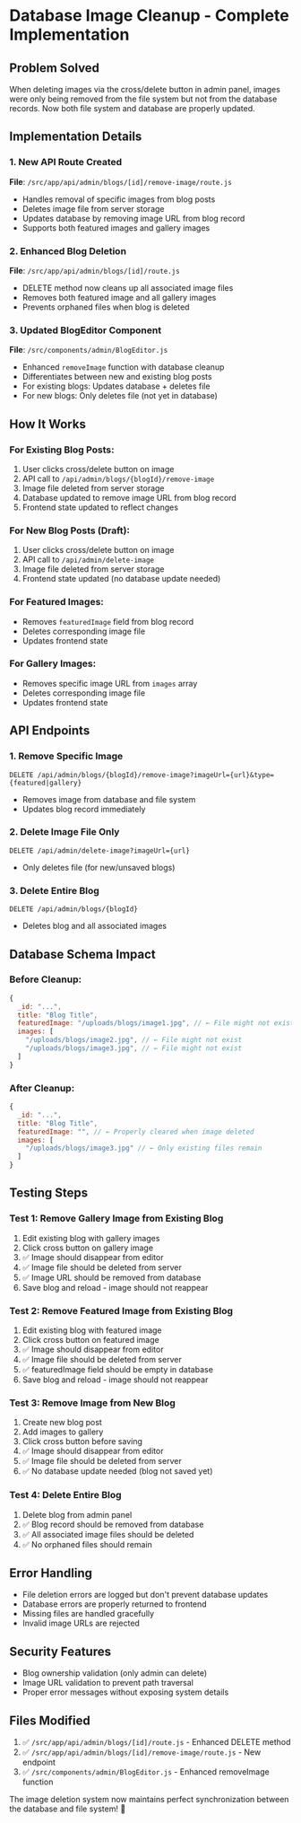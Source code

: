 # Database Image Cleanup - Complete Implementation

## Problem Solved
When deleting images via the cross/delete button in admin panel, images were only being removed from the file system but not from the database records. Now both file system and database are properly updated.

## Implementation Details

### 1. **New API Route Created**
**File**: `/src/app/api/admin/blogs/[id]/remove-image/route.js`
- Handles removal of specific images from blog posts
- Deletes image file from server storage
- Updates database by removing image URL from blog record
- Supports both featured images and gallery images

### 2. **Enhanced Blog Deletion**
**File**: `/src/app/api/admin/blogs/[id]/route.js`
- DELETE method now cleans up all associated image files
- Removes both featured image and all gallery images
- Prevents orphaned files when blog is deleted

### 3. **Updated BlogEditor Component**
**File**: `/src/components/admin/BlogEditor.js`
- Enhanced `removeImage` function with database cleanup
- Differentiates between new and existing blog posts
- For existing blogs: Updates database + deletes file
- For new blogs: Only deletes file (not yet in database)

## How It Works

### For Existing Blog Posts:
1. User clicks cross/delete button on image
2. API call to `/api/admin/blogs/{blogId}/remove-image`
3. Image file deleted from server storage
4. Database updated to remove image URL from blog record
5. Frontend state updated to reflect changes

### For New Blog Posts (Draft):
1. User clicks cross/delete button on image
2. API call to `/api/admin/delete-image`
3. Image file deleted from server storage
4. Frontend state updated (no database update needed)

### For Featured Images:
- Removes `featuredImage` field from blog record
- Deletes corresponding image file
- Updates frontend state

### For Gallery Images:
- Removes specific image URL from `images` array
- Deletes corresponding image file
- Updates frontend state

## API Endpoints

### 1. Remove Specific Image
```
DELETE /api/admin/blogs/{blogId}/remove-image?imageUrl={url}&type={featured|gallery}
```
- Removes image from database and file system
- Updates blog record immediately

### 2. Delete Image File Only
```
DELETE /api/admin/delete-image?imageUrl={url}
```
- Only deletes file (for new/unsaved blogs)

### 3. Delete Entire Blog
```
DELETE /api/admin/blogs/{blogId}
```
- Deletes blog and all associated images

## Database Schema Impact

### Before Cleanup:
```javascript
{
  _id: "...",
  title: "Blog Title",
  featuredImage: "/uploads/blogs/image1.jpg", // ← File might not exist
  images: [
    "/uploads/blogs/image2.jpg", // ← File might not exist
    "/uploads/blogs/image3.jpg", // ← File might not exist
  ]
}
```

### After Cleanup:
```javascript
{
  _id: "...",
  title: "Blog Title",
  featuredImage: "", // ← Properly cleared when image deleted
  images: [
    "/uploads/blogs/image3.jpg" // ← Only existing files remain
  ]
}
```

## Testing Steps

### Test 1: Remove Gallery Image from Existing Blog
1. Edit existing blog with gallery images
2. Click cross button on gallery image
3. ✅ Image should disappear from editor
4. ✅ Image file should be deleted from server
5. ✅ Image URL should be removed from database
6. Save blog and reload - image should not reappear

### Test 2: Remove Featured Image from Existing Blog
1. Edit existing blog with featured image
2. Click cross button on featured image
3. ✅ Image should disappear from editor
4. ✅ Image file should be deleted from server
5. ✅ featuredImage field should be empty in database
6. Save blog and reload - image should not reappear

### Test 3: Remove Image from New Blog
1. Create new blog post
2. Add images to gallery
3. Click cross button before saving
4. ✅ Image should disappear from editor
5. ✅ Image file should be deleted from server
6. ✅ No database update needed (blog not saved yet)

### Test 4: Delete Entire Blog
1. Delete blog from admin panel
2. ✅ Blog record should be removed from database
3. ✅ All associated image files should be deleted
4. ✅ No orphaned files should remain

## Error Handling
- File deletion errors are logged but don't prevent database updates
- Database errors are properly returned to frontend
- Missing files are handled gracefully
- Invalid image URLs are rejected

## Security Features
- Blog ownership validation (only admin can delete)
- Image URL validation to prevent path traversal
- Proper error messages without exposing system details

## Files Modified
1. ✅ `/src/app/api/admin/blogs/[id]/route.js` - Enhanced DELETE method
2. ✅ `/src/app/api/admin/blogs/[id]/remove-image/route.js` - New endpoint
3. ✅ `/src/components/admin/BlogEditor.js` - Enhanced removeImage function

The image deletion system now maintains perfect synchronization between the database and file system! 🎉